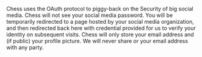 Chess uses the OAuth protocol to piggy-back on the Security of big social media.
Chess will not see your social media password. You will be temporarily redirected to a page hosted by your social media organization, and then redirected back here with credential provided for us to verify your identity on subsequent visits. Chess will only store your email address and (if public) your profile picture. We will never share or your email address with any party.
